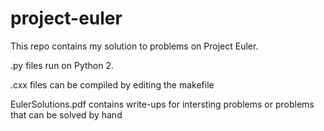 # project-euler

This repo contains my solution to problems on Project Euler.

.py files run on Python 2.

.cxx files can be compiled by editing the makefile

EulerSolutions.pdf contains write-ups for intersting problems or problems that can be solved by hand
